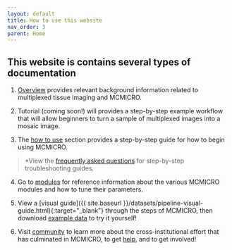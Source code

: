 ```yaml
---
layout: default
title: How to use this website
nav_order: 3
parent: Home
---
```


## This website is contains several types of documentation


1. [Overview](./overview/) provides relevant background information related to multiplexed tissue imaging and MCMICRO.  

2. Tutorial (coming soon!) will provides a step-by-step example workflow that will allow beginners to turn a sample of multiplexed images  into a mosaic image.  

3. The [how to use](./instructions/) section provides a step-by-step guide for how to begin using MCMICRO. 
>\*View the [frequently asked questions](./instructions/faq.html) for step-by-step troubleshooting guides.

4. Go to [modules](./modules/) for reference information about the various MCMICRO modules and how to tune their parameters.

5. View a [visual guide]({{ site.baseurl }}/datasets/pipeline-visual-guide.html){:target="_blank"} through the steps of MCMICRO, then download [example data](./datasets/datasets.html) to try it yourself!

6. Visit [community](./community/) to learn more about the cross-institutional effort that has culminated in MCMICRO, to get [help](./community/help.html), and to get involved!